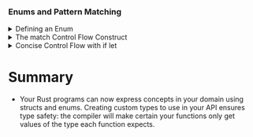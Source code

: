 ### Enums and Pattern Matching

<details> 

<summary> Defining an Enum </summary>

- ***IMPORTANT*** => Please check the `chapter/definingEnum/src/main.rs` file to be able to examine the details in code. All the details about this chapter is in the file I said above.

</details>

<details> 

<summary> The match Control Flow Construct </summary>

- ***IMPORTANT*** => Please check the `chapter/theMatch/src/main.rs` file to be able to examine the details in code. 

- Rust has an extremely powerful control flow construct called ***match*** that allows you to compare a value against a series of patterns and then execute code based on which pattern matches.

- The power of match comes from the expressiveness of the patterns and the fact that the compiler confirms that all possible cases are handled.

- Think of a match expression as being like a coin-sorting machine: coins slide down a track with variously sized holes along it, and each coin falls through the first hole it encounters that it fits into. In the same way, values go through each pattern in a match, and at the first pattern the value “fits,” the value falls into the associated code block to be used during execution.

</details>

<details> 

<summary> Concise Control Flow with if let</summary>

- ***IMPORTANT*** => Please check the `chapter/ifLet/src/main.rs` file to be able to examine the details in code. 

- The if let syntax lets you combine if and let into a less verbose way to handle values that match one pattern while ignoring the rest. 

- The syntax ``if let`` takes a pattern and an expression separated by an equal sign. It works the same way as a ``match``, where the expression is given to the match and the pattern is its first arm. 

- Using ``if let`` means less typing, less indentation, and less boilerplate code. However, you lose the exhaustive checking that ``match`` enforces. Choosing between match and if let depends on what you’re doing in your particular situation and whether gaining conciseness is an appropriate trade-off for losing exhaustive checking.

</details>

# Summary

- Your Rust programs can now express concepts in your domain using structs and enums. Creating custom types to use in your API ensures type safety: the compiler will make certain your functions only get values of the type each function expects.

